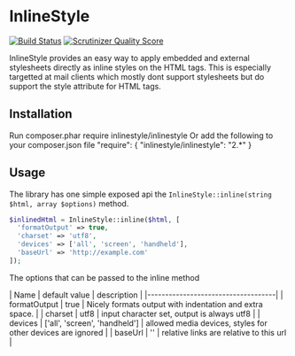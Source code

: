 InlineStyle
===========
[![Build Status](https://secure.travis-ci.org/christiaan/InlineStyle.png)](http://travis-ci.org/christiaan/InlineStyle)
[![Scrutinizer Quality Score](https://scrutinizer-ci.com/g/christiaan/InlineStyle/badges/quality-score.png?s=f731e792fb2eaa305e294a1a2928e9bc96dca12b)](https://scrutinizer-ci.com/g/christiaan/InlineStyle/)

InlineStyle provides an easy way to apply embedded and external stylesheets
directly as inline styles on the HTML tags. This is especially targetted at mail
clients which mostly dont support stylesheets but do support the style attribute
for HTML tags.

Installation
------------
Run
    composer.phar require inlinestyle/inlinestyle
Or add the following to your composer.json file
	"require": {
		"inlinestyle/inlinestyle": "2.*"
	}

Usage
-----

The library has one simple exposed api the `InlineStyle::inline(string $html, array $options)` method.

```php
$inlinedHtml = InlineStyle::inline($html, [
  'formatOutput' => true,
  'charset' => 'utf8',
  'devices' => ['all', 'screen', 'handheld'],
  'baseUrl' => 'http://example.com'
]);
```

The options that can be passed to the inline method

| Name | default value | description |
|------------------------------------|
| formatOutput | true | Nicely formats output with indentation and extra space. |
| charset | utf8 | input character set, output is always utf8 |
| devices | ['all', 'screen', 'handheld'] | allowed media devices, styles for other devices are ignored |
| baseUrl | '' | relative links are relative to this url |
